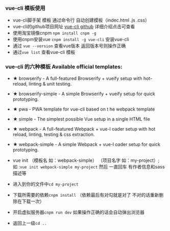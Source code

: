 
### vue-cli 模板使用
* vue-cli脚手架 模板 通过命令行 自动创建模板（indec.html .js .css）
* vue-cli的github项目网址 [vue-cli github](https://github.com/vuejs/vue-cli) 详细介绍点击可查看
* 使用淘宝镜像cnpm ``npm install cnpm -g`` 
* 使用cnpm安装vue ``cnpm install -g vue-cli``  安装vue-cli
* 通过 ``vue --version`` 查看vue版本 返回版本号则操作正确
* 通过``vue list`` 查看vue-cli 模板

### vue-cli 的六种模板 Available official templates:

 *  ★  browserify - A full-featured Browserify +            vueify setup with hot-reload, linting & unit            testing.
 -  ★  browserify-simple - A simple Browserify +            vueify setup for quick prototyping.
 -  ★  pwa - PWA template for vue-cli based on t           he webpack template
 -  ★  simple - The simplest possible Vue setup            in a single HTML file
 -  ★  webpack - A full-featured Webpack + vue-l           oader setup with hot reload, linting, testing            & css extraction.
 -  ★  webpack-simple - A simple Webpack + vue-l           oader setup for quick prototyping.

-  vue init <template-name>（模板名 如：webpack-simple） <project-name>（项目名字 如：my-project）;
如 :``vue init webpack-simple my-project``
然后 一直回车 有作者信息和sass 描述等
- 进入到你的文件中``cd my-project``
- 下载所需要的依赖``cnpm install`` （依赖最后有对勾就是对了 不对的话重新删除在下载一次）
- 开启虚拟服务器``cnpm run dev`` 如果操作正确的话会自动弹出浏览器
- 返回上一级``cd ..``
